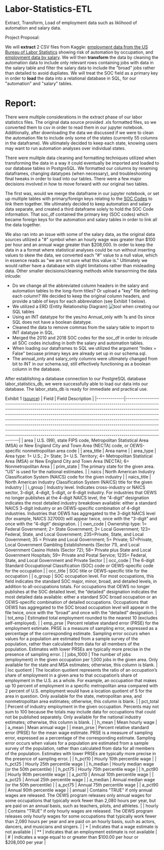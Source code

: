 # Labor-Statistics-ETL
Extract, Transform, Load of employment data such as liklihood of automation and salary data. 

Project Proposal: 

We will **extract** 2 CSV files from Kaggle: [employment data from the US Bureau of Labor Statistics](https://www.kaggle.com/andrewmvd/occupation-salary-and-likelihood-of-automation) showing risk of automation by occupation, and [employment data by salary](https://www.kaggle.com/andrewmvd/occupation-salary-and-likelihood-of-automation?select=occupation_salary.xlsx). We will then **transform** the data by cleaning the automation data to include only relevant rows containing jobs with data in the salary table and filter the salary data to include the "broad" jobs rather than detailed to avoid dupliates. We will treat the SOC field as a primary key in order to **load** the data into a relational database in SQL, for our "automation" and "salary" tables.
 
# Report:


There were multiple considerations in the extract phase of our labor statistics files. The original data source provided .xls formatted files, so we converted them to csv in order to read them in our jupyter notebook. Additionally, after downloading the data we discussed if we were to clean the automation file to include only some of the states (currently 55 columns in the dataframe). We ultimately decided to keep each state, knowing users may want to run automation analyses over individual states. 

There were mulitple data cleaning and formatting techniques utilized when transforming the data in a way it could eventually be imported and loaded to our database tables in PostgreSQL. We formatted our columns by renaming dataframes, changing datatypes (when necessary), and troubleshooting final tweaks in order to load into our tables. There were a few major decisions involved in how to move forward with our original two tables. 

The first was, would we merge the dataframe in our jupyter notebook, or set up multiple tables with primary/foreign keys relating to the [SOC Codes](https://www.bls.gov/soc/) to link them together. We ultimately decided to keep automation and salary data separate, and created a third dataframe solely to hold the SOC Code information. That soc_df contained the primary key (SOC codes) which became foreign keys for the automation and salary tables in order to link all the data together. 

We also ran into an issue with some of the salary data, as the original data sources utilized a "#" symbol when an hourly wage was greater than $100 per hour and an annual wage greater than $208,000. In order to keep the data in a a format where statistical analyses could be run without inserting values to skew the data, we converted each "#" value to a null value, which in essence reads as "we are not sure what this value is." Ultimately we would rather have a database with slight limitations rather than misleading data. Other smaller decisions/cleaning methods while transorming the data inlcude:

- Do we change all the abbreviated column headers in the salary and automation tables to the long-form titles? Or upload a "key" file defining each column? We decided to keep the original column headers, and provide a table of keys for each abbreviation (see Exhibit 1 below). 
- We utilized a ERD (Entity Relationship Diagram) ![tool](https://github.com/Bgood524/Labor-Statistics-ETL/blob/main/DRD_Screenshot.PNG) when creating our SQL tables
- Using an INT datatype for the yes/no Annual_only with 1s and 0s since SQL does not have a boolean datatype.
- Cleaned the data to remove commas from the salary table to import to INT datatype in SQL.
- Merged the 2010 and 2018 SOC codes for the soc_df in order to inlcude all SOC codes including in both the salary and automation tables.
- When loading our dataframes to SQL we utilized the argument "Index = False" becuase primary keys are already set up in our schema.sql.
- The annual_only and salary_only columns were ultimately changed from bit to INT in our schema.sql, still effectively functioning as a boolean column in the database.

After establishing a database connection to our PostgreSQL database labor_statistics_db, we were successfully able to load our data into our database. The labor_stats_db is ready for immediate and practical use. 

Exhibit 1 ([source](www.bls.gov/oes))
| Field        | Field Description                                                                                                                                                                                                                                                                                                                                                                                                                                                                                                                                                                        |
|--------------|------------------------------------------------------------------------------------------------------------------------------------------------------------------------------------------------------------------------------------------------------------------------------------------------------------------------------------------------------------------------------------------------------------------------------------------------------------------------------------------------------------------------------------------------------------------------------------------|
| area         | U.S. (99), state FIPS code, Metropolitan Statistical Area (MSA) or New England City and Town Area (NECTA) code, or OEWS-specific nonmetropolitan area code                                                                                                                                                                                                                                                                                                                                                                                                                               |
| area_title   | Area name                                                                                                                                                                                                                                                                                                                                                                                                                                                                                                                                                                                |
| area_type    | Area type: 1= U.S.; 2= State; 3= U.S. Territory; 4= Metropolitan Statistical Area (MSA) or New England City and Town Area (NECTA); 6= Nonmetropolitan Area                                                                                                                                                                                                                                                                                                                                                                                                                               |
| prim_state   | The primary state for the given area. "US" is used for the national estimates.                                                                                                                                                                                                                                                                                                                                                                                                                                                                                                           |
| naics        | North American Industry Classification System (NAICS) code for the given industry                                                                                                                                                                                                                                                                                                                                                                                                                                                                                                        |
| naics_title  | North American Industry Classification System (NAICS) title for the given industry                                                                                                                                                                                                                                                                                                                                                                                                                                                                                                       |
| i_group      | Industry level. Indicates cross-industry or NAICS sector, 3-digit, 4-digit, 5-digit, or 6-digit industry. For industries that OEWS no longer publishes at the 4-digit NAICS level, the “4-digit” designation indicates the most detailed industry breakdown available: either a standard NAICS 3-digit industry or an OEWS-specific combination of 4-digit industries. Industries that OEWS has aggregated to the 3-digit NAICS level (for example, NAICS 327000) will appear twice, once with the “3-digit” and once with the “4-digit” designation.                                    |
| own_code     | Ownership type: 1= Federal Government; 2= State Government; 3= Local Government; 123= Federal, State, and Local Government; 235=Private, State, and Local Government; 35 = Private and Local Government; 5= Private; 57=Private, Local Government Gambling Establishments (Sector 71), and Local Government Casino Hotels (Sector 72); 58= Private plus State and Local Government Hospitals; 59= Private and Postal Service; 1235= Federal, State, and Local Government and Private Sector                                                                                              |
| occ_code     | The 6-digit Standard Occupational Classification (SOC) code or OEWS-specific code for the occupation                                                                                                                                                                                                                                                                                                                                                                                                                                                                                     |
| occ_title    | SOC title or OEWS-specific title for the occupation                                                                                                                                                                                                                                                                                                                                                                                                                                                                                                                                      |
| o_group      | SOC occupation level. For most occupations, this field indicates the standard SOC major, minor, broad, and detailed levels, in addition to all-occupations totals. For occupations that OEWS no longer publishes at the SOC detailed level, the “detailed” designation indicates the most detailed data available: either a standard SOC broad occupation or an OEWS-specific combination of detailed occupations. Occupations that OEWS has aggregated to the SOC broad occupation level will appear in the file twice, once with the “broad” and once with the “detailed” designation. |
| tot_emp      | Estimated total employment rounded to the nearest 10 (excludes self-employed).                                                                                                                                                                                                                                                                                                                                                                                                                                                                                                           |
| emp_prse     | Percent relative standard error (PRSE) for the employment estimate. PRSE is a measure of sampling error, expressed as a percentage of the corresponding estimate. Sampling error occurs when values for a population are estimated from a sample survey of the population, rather than calculated from data for all members of the population. Estimates with lower PRSEs are typically more precise in the presence of sampling error.                                                                                                                                                  |
| jobs_1000    | The number of jobs (employment) in the given occupation per 1,000 jobs in the given area. Only available for the state and MSA estimates; otherwise, this column is blank.                                                                                                                                                                                                                                                                                                                                                                                                               |
| loc quotient | The location quotient represents the ratio of an occupation’s share of employment in a given area to that occupation’s share of employment in the U.S. as a whole. For example, an occupation that makes up 10 percent of employment in a specific metropolitan area compared with 2 percent of U.S. employment would have a location quotient of 5 for the area in question. Only available for the state, metropolitan area, and nonmetropolitan area estimates; otherwise, this column is blank.                                                                                      |
| pct_total    | Percent of industry employment in the given occupation. Percents may not sum to 100 because the totals may include data for occupations that could not be published separately. Only available for the national industry estimates; otherwise, this column is blank.                                                                                                                                                                                                                                                                                                                     |
| h_mean       | Mean hourly wage                                                                                                                                                                                                                                                                                                                                                                                                                                                                                                                                                                         |
| a_mean       | Mean annual wage                                                                                                                                                                                                                                                                                                                                                                                                                                                                                                                                                                         |
| mean_prse    | Percent relative standard error (PRSE) for the mean wage estimate. PRSE is a measure of sampling error, expressed as a percentage of the corresponding estimate. Sampling error occurs when values for a population are estimated from a sample survey of the population, rather than calculated from data for all members of the population. Estimates with lower PRSEs are typically more precise in the presence of sampling error.                                                                                                                                                   |
| h_pct10      | Hourly 10th percentile wage                                                                                                                                                                                                                                                                                                                                                                                                                                                                                                                                                              |
| h_pct25      | Hourly 25th percentile wage                                                                                                                                                                                                                                                                                                                                                                                                                                                                                                                                                              |
| h_median     | Hourly median wage (or the 50th percentile)                                                                                                                                                                                                                                                                                                                                                                                                                                                                                                                                              |
| h_pct75      | Hourly 75th percentile wage                                                                                                                                                                                                                                                                                                                                                                                                                                                                                                                                                              |
| h_pct90      | Hourly 90th percentile wage                                                                                                                                                                                                                                                                                                                                                                                                                                                                                                                                                              |
| a_pct10      | Annual 10th percentile wage                                                                                                                                                                                                                                                                                                                                                                                                                                                                                                                                                              |
| a_pct25      | Annual 25th percentile wage                                                                                                                                                                                                                                                                                                                                                                                                                                                                                                                                                              |
| a_median     | Annual median wage (or the 50th percentile)                                                                                                                                                                                                                                                                                                                                                                                                                                                                                                                                              |
| a_pct75      | Annual 75th percentile wage                                                                                                                                                                                                                                                                                                                                                                                                                                                                                                                                                              |
| a_pct90      | Annual 90th percentile wage                                                                                                                                                                                                                                                                                                                                                                                                                                                                                                                                                              |
| annual       | Contains "TRUE" if only annual wages are released. The OEWS program releases only annual wages for some occupations that typically work fewer than 2,080 hours per year, but are paid on an annual basis, such as teachers, pilots, and athletes.                                                                                                                                                                                                                                                                                                                                        |
| hourly       | Contains "TRUE" if only hourly wages are released. The OEWS program releases only hourly wages for some occupations that typically work fewer than 2,080 hours per year and are paid on an hourly basis, such as actors, dancers, and musicians and singers.                                                                                                                                                                                                                                                                                                                             |
| *            |  indicates that a wage estimate is not available                                                                                                                                                                                                                                                                                                                                                                                                                                                                                                                                         |
| **           | indicates that an employment estimate is not available                                                                                                                                                                                                                                                                                                                                                                                                                                                                                                                                   |
| #            | indicates a wage equal to or greater than $100.00 per hour or $208,000 per year                                                                                                                                                                                                                                                                                                                                                                                                                                                                                                          |

